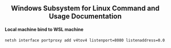 <h2 align="center">
Windows Subsystem for Linux Command and Usage Documentation
</h2>


#### Local machine bind to WSL machine

```bash
netsh interface portproxy add v4tov4 listenport=8080 listenaddress=0.0.0.0 connectport=8080 connectaddress=172.27.11.212
```